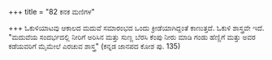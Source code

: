 +++
title = "82 ಕನಕ ಮಣಿಗಳ"

+++
ಓಕುಳಿಯಾಟವು ಆಕಾಲದ ಮದುವೆ ಸಮಾರಂಭದ ಒಂದು ಕ್ರೀಡೆಯಾಗಿದ್ದಂತೆ ಕಾಣುತ್ತದೆ. ಓಕುಳಿ ಶಾಸ್ತ್ರವೇ ಇದೆ. "ಮದುವೆಯ ಸಂದರ್ಭದಲ್ಲಿ ನೀರಿಗೆ ಅರಿಸಿನ ಮತ್ತು ಸುಣ್ಣ ಬೆರಸಿ ಕೆಂಪು ನೀರು ಮಾಡಿ ಗಂಡು ಹೆಣ್ಣಿಗೆ ಮತ್ತು ಅವರ ಕಡೆಯವರಿಗೆ ಮೈಮೇಲೆ ಎರಚುವ ಶಾಸ್ತ್ರ" (ಕನ್ನಡ ಜಾನಪದ ಕೋಶ ಪು. 135)